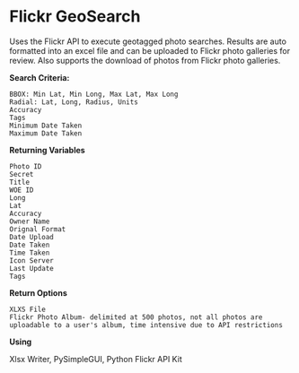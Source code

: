 # Flickr GeoSearch

Uses the Flickr API to execute geotagged photo searches. Results are auto formatted into an excel file and can be uploaded to Flickr photo galleries for review. Also supports the download of photos from Flickr photo galleries.

**Search Criteria:**

    BBOX: Min Lat, Min Long, Max Lat, Max Long
    Radial: Lat, Long, Radius, Units
    Accuracy
    Tags
    Minimum Date Taken
    Maximum Date Taken
    
**Returning Variables**

    Photo ID
    Secret
    Title
    WOE ID
    Long
    Lat
    Accuracy
    Owner Name
    Orignal Format
    Date Upload
    Date Taken
    Time Taken
    Icon Server
    Last Update
    Tags
  
**Return Options**
    
    XLXS File
    Flickr Photo Album- delimited at 500 photos, not all photos are uploadable to a user's album, time intensive due to API restrictions
  
**Using**

Xlsx Writer, 
PySimpleGUI, 
Python Flickr API Kit
